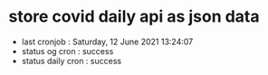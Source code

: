 # store covid daily api as json data

- last cronjob : Saturday, 12 June 2021 13:24:07
- status og cron : success
- status daily cron : success
      
      